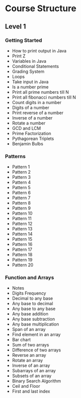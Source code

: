 # Course Structure

## Level 1

### Getting Started

- How to print output in Java
- Print Z
- Variables in Java
- Conditional Statements
- Grading System
- Loops
- Take input in Java
- Is a number prime
- Print all prime numbers till N
- Print all fibonacci numbers till N
- Count digits in a number
- Digits of a number
- Print reverse of a number
- Inverse of a number
- Rotate a number
- GCD and LCM
- Prime Factorization
- Pythagorean Triplets
- Benjamin Bulbs

### Patterns

- Pattern 1
- Pattern 2
- Pattern 3
- Pattern 4
- Pattern 5
- Pattern 6
- Pattern 7
- Pattern 8
- Pattern 9
- Pattern 10
- Pattern 11
- Pattern 12
- Pattern 13
- Pattern 14
- Pattern 15
- Pattern 16
- Pattern 17
- Pattern 18
- Pattern 19
- Pattern 20

### Function and Arrays

- Notes
- Digits Frequency
- Decimal to any base
- Any base to decimal
- Any base to any base
- Any base addition
- Any base subtraction
- Any base multiplication
- Span of an array
- Find element in an array
- Bar chart
- Sum of two arrays
- Difference of two arrays
- Reverse an array
- Rotate an array
- Inverse of an array
- Subarrays of an array
- Subsets of an array
- Binary Search Algorithm
- Ceil and Floor
- First and last index
